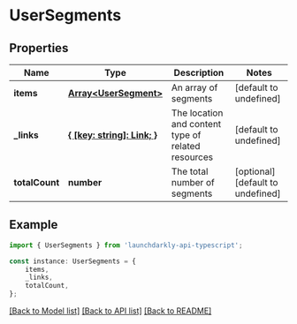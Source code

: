 # UserSegments


## Properties

Name | Type | Description | Notes
------------ | ------------- | ------------- | -------------
**items** | [**Array&lt;UserSegment&gt;**](UserSegment.md) | An array of segments | [default to undefined]
**_links** | [**{ [key: string]: Link; }**](Link.md) | The location and content type of related resources | [default to undefined]
**totalCount** | **number** | The total number of segments | [optional] [default to undefined]

## Example

```typescript
import { UserSegments } from 'launchdarkly-api-typescript';

const instance: UserSegments = {
    items,
    _links,
    totalCount,
};
```

[[Back to Model list]](../README.md#documentation-for-models) [[Back to API list]](../README.md#documentation-for-api-endpoints) [[Back to README]](../README.md)
